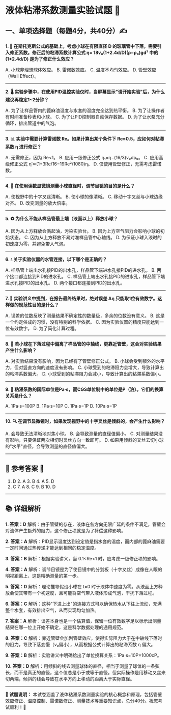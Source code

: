# 液体粘滞系数测量实验试题 🧪

## 一、单项选择题（每题4分，共40分）✍️

**1. 🎯 在斯托克斯公式的基础上，考虑小球在有限直径 D 的玻璃管中下落，需要引入修正系数。修正后的粘滞系数计算公式 η= 18v₀(1+2.4d/D)(ρ−ρ₀)gd² 中的 (1+2.4d/D) 是为了修正什么效应？**

A. 小球非理想球体效应。
B. 雷诺数效应。
C. 温度不均匀效应。
D. 管壁效应（Wall Effect）。

---

**2. 🌡️ 实验步骤中，在使用PID温控实验仪时，当屏幕显示"请开始实验"后，为什么建议再稳定1~2分钟？**

A. 为了让样品管内的蓖麻油温度与水套的温度完全达到热平衡。
B. 为了让操作者有时间准备秒表和小球。
C. 为了让PID控制器自动保存数据。
D. 为了让水泵充分循环，排出管道中的气泡。

---

**3. 📊 实验中需要计算雷诺数 Re。如果计算出某个条件下 Re=0.5，应如何对粘滞系数 η 进行修正？**

A. 无需修正，因为 Re<1。
B. 应用一级修正公式 η₁=η−(16/3)v₀dρ₀。
C. 应用高级修正公式 η′≃(1+3Re/16−19Re²/1080)η。
D. 仅使用管壁修正，无需考虑雷诺数。

---

**4. 🔬 在使用读数显微镜测量小球直径时，调节目镜的目的是什么？**

A. 使视野中的十字叉丝清晰。
B. 使小球的像清晰。
C. 移动十字叉丝与小球边缘对齐。
D. 改变测量的放大倍率。

---

**5. ⚽ 为什么不能从样品管最上端（液面以上）释放小球？**

A. 因为从上方释放会溅起油，污染实验台。
B. 因为上方空气阻力会影响小球的初始状态。
C. 因为从上方释放不易对准样品管中心轴线。
D. 为保证小球入液时的初速度为零，并避免带入气泡。

---

**6. 💧 关于实验仪器的水管连接，以下哪个是正确的？**

A. 样品管上端出水孔接PID的出水孔，样品管下端进水孔接PID的进水孔。
B. 两个接口都连接到PID的进水孔。
C. 样品管上端出水孔接PID的进水孔，样品管下端进水孔接PID的出水孔。
D. 两个接口都连接到PID的出水孔。

---

**7. 📏 实验讲义中提到，在报告最终结果时，绝对误差 Δη 只能取1位有效数字。这样做的规范性目的是什么？**

A. 误差的位数反映了测量结果不确定性的数量级，多余的位数没有意义。
B. 这是一个约定俗成的习惯，没有特别的科学依据。
C. 因为实验仪器的精度只能达到一位有效数字。
D. 为了简化计算过程。

---

**8. 🎱 若小球在下落过程中偏离了样品管的中轴线，更靠近管壁，这会对实验结果产生什么影响？**

A. 对实验结果没有影响，因为已经有了管壁修正公式。
B. 小球会受到额外的水平力，但对竖直方向的速度没有影响。
C. 小球受到的粘滞阻力会增大，导致计算出的粘滞系数偏大。
D. 小球受到的粘滞阻力会减小，导致计算出的粘滞系数偏小。

---

**9. 🔄 粘滞系数的国际单位是Pa·s，而CGS单位制中的单位是P（泊）。它们的换算关系是什么？**

A. 1Pa⋅s=100P
B. 1Pa⋅s=10P
C. 1Pa⋅s=1P
D. 10Pa⋅s=1P

---

**10. 🔍 在调节显微镜时，如果发现视野中的十字叉丝是倾斜的，会产生什么影响？**

A. 会导致无法清晰地对焦小球。
B. 会导致测量的直径值偏小。
C. 对测量结果没有影响，只要保证两次相切时叉丝方向一致即可。
D. 如果用倾斜的叉丝去切小球的"水平"直径，会导致测量的直径值偏大。

---

## 🎯 参考答案 📝

1. D  2. A  3. B  4. A  5. D
6. C  7. A  8. C  9. B  10. D

---

## 📚 详细解析

**1. 答案：D**
解析：由于管壁的存在，液体在各方向无限广延的条件不满足，管壁会对流体产生额外的阻力，这个修正项就是为了补偿这种影响。

**2. 答案：A**
解析：PID显示温度达到设定值是指水套的温度，而内部的蓖麻油需要一定时间通过热传递才能达到相同的稳定温度。

**3. 答案：B**
解析：根据实验讲义，当 0.1<Re<1 时，应考虑一级修正项的影响。

**4. 答案：A**
解析：调节目镜是为了使目镜中的分划板（十字叉丝）成像在人眼的明视距离上，这是精确测量的第一步。

**5. 答案：D**
解析：理论推导假设小球在 t=0 时于液体中速度为零。从液面上方释放会使其带有一个初速度，且可能将空气带入液体形成气泡，干扰下落过程。

**6. 答案：C**
解析：这种"下进上出"的连接方式可以确保热水从下往上流动，充满整个水套，有效排出空气，从而实现均匀加热。

**7. 答案：A**
解析：误差本身也是一个估算值，保留一位有效数字足以标示出测量结果在哪一位上开始不确定，这是科学数据处理的通用规范。

**8. 答案：C**
解析：靠近管壁会加剧管壁效应，使得实际阻力大于在中轴线下落时的阻力，导致下落变慢（v₀偏小），从而根据公式计算出的粘滞系数 η 偏大。

**9. 答案：B**
解析：实验讲义中明确给出了单位换算关系：1Pa⋅s=10P=1000cP。

**10. 答案：D**
解析：用倾斜的线去测量球体的直径，相当于测量了球体的一条弦长，而不是真正的直径，这个值总是小于或等于直径。但实际操作是用移动叉丝来切两端，倾斜的线会导致在水平方向上移动的距离大于实际直径。

---

**📖 试题说明：** 本试卷涵盖了液体粘滞系数测量实验的核心概念和原理，包括管壁效应修正、温度控制、雷诺数修正、测量技术等重要知识点，总分40分。祝您考试顺利！🎉 
